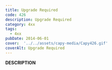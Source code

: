 ```yaml
---
title: Upgrade Required
code: 426
description: Upgrade Required
category: 4xx
tags:
  - 4xx
pubDate: 2014-06-01
cover:  '../../assets/capy-media/Capy426.gif'
coverAlt: Upgrade Required
---
```


__DESCRIPTION__